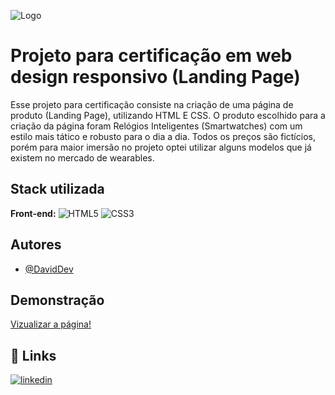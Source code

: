 
![Logo](https://upload.wikimedia.org/wikipedia/commons/3/39/FreeCodeCamp_logo.png)


# Projeto para certificação em web design responsivo (Landing Page)

Esse projeto para certificação consiste na criação de uma página de produto (Landing Page), utilizando HTML E CSS. O produto escolhido para a criação da página foram Relógios Inteligentes (Smartwatches) com um estilo mais tático e robusto para o dia a dia. Todos os preços são fictícios, porém para maior imersão no projeto optei utilizar alguns modelos que já existem no mercado de wearables.


## Stack utilizada

**Front-end:** ![HTML5](https://img.shields.io/badge/HTML5-E34F26?style=for-the-badge&logo=html5&logoColor=white) ![CSS3](https://img.shields.io/badge/CSS3-1572B6?style=for-the-badge&logo=css3&logoColor=white)



## Autores

- [@DavidDev](https://github.com/Cigas1)


## Demonstração

[Vizualizar a página!](https://cigas1.github.io/fcc-certification-landing-page/)


## 🔗 Links
[![linkedin](https://img.shields.io/badge/linkedin-0A66C2?style=for-the-badge&logo=linkedin&logoColor=white)](https://www.linkedin.com/in/david-oliveira-5a9a90259/)

